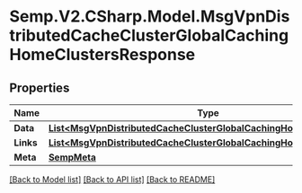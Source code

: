 # Semp.V2.CSharp.Model.MsgVpnDistributedCacheClusterGlobalCachingHomeClustersResponse
## Properties

Name | Type | Description | Notes
------------ | ------------- | ------------- | -------------
**Data** | [**List&lt;MsgVpnDistributedCacheClusterGlobalCachingHomeCluster&gt;**](MsgVpnDistributedCacheClusterGlobalCachingHomeCluster.md) |  | [optional] 
**Links** | [**List&lt;MsgVpnDistributedCacheClusterGlobalCachingHomeClusterLinks&gt;**](MsgVpnDistributedCacheClusterGlobalCachingHomeClusterLinks.md) |  | [optional] 
**Meta** | [**SempMeta**](SempMeta.md) |  | 

[[Back to Model list]](../README.md#documentation-for-models) [[Back to API list]](../README.md#documentation-for-api-endpoints) [[Back to README]](../README.md)

